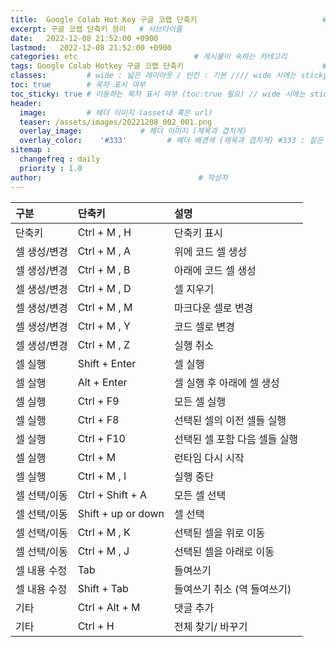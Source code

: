 ```yaml
---
title:  Google Colab Hot Key 구글 코랩 단축키                            # 게시물의 제목
excerpt: 구글 코랩 단축키 정리   # 서브타이틀
date:   2022-12-08 21:52:00 +0900
lastmod:   2022-12-08 21:52:00 +0900
categories: etc                          # 게시물이 속하는 카테고리
tags: Google Colab Hotkey 구글 코랩 단축키                               # 태그
classes:         # wide : 넓은 레이아웃 / 빈칸 : 기본 //// wide 시에는 sticky toc 불가
toc: true        # 목차 표시 여부
toc_sticky: true # 이동하는 목차 표시 여부 (toc:true 필요) // wide 시에는 sticky toc 불가
header: 
  image:         # 헤더 이미지 (asset내 혹은 url)
  teaser: /assets/images/20221208_002_001.png
  overlay_image:             # 헤더 이미지 (제목과 겹치게)
  overlay_color:    '#333'         # 헤더 배경색 (제목과 겹치게) #333 : 짙은 회색
sitemap :
  changefreq : daily
  priority : 1.0
author:                                   # 작성자
---
```

<!--postNo: 20221208_002-->

| 구분         | 단축키             | 설명                          |
|:-------------|:-------------------|:------------------------------|
| 단축키       | Ctrl + M , H       | 단축키 표시                   |
| 셀 생성/변경 | Ctrl + M , A       | 위에 코드 셀 생성             |
| 셀 생성/변경 | Ctrl + M , B       | 아래에 코드 셀 생성           |
| 셀 생성/변경 | Ctrl + M , D       | 셀 지우기                     |
| 셀 생성/변경 | Ctrl + M , M       | 마크다운 셀로 변경            |
| 셀 생성/변경 | Ctrl + M , Y       | 코드 셀로 변경                |
| 셀 생성/변경 | Ctrl + M , Z       | 실행 취소                     |
| 셀 실행      | Shift + Enter      | 셀 실행                       |
| 셀 실행      | Alt + Enter        | 셀 실행 후 아래에 셀 생성     |
| 셀 실행      | Ctrl + F9          | 모든 셀 실행                  |
| 셀 실행      | Ctrl + F8          | 선택된 셀의 이전 셀들 실행    |
| 셀 실행      | Ctrl + F10         | 선택된 셀 포함 다음 셀들 실행 |
| 셀 실행      | Ctrl + M           | 런타임 다시 시작              |
| 셀 실행      | Ctrl + M , I       | 실행 중단                     |
| 셀 선택/이동 | Ctrl + Shift + A   | 모든 셀 선택                  |
| 셀 선택/이동 | Shift + up or down | 셀 선택                       |
| 셀 선택/이동 | Ctrl + M , K       | 선택된 셀을 위로 이동         |
| 셀 선택/이동 | Ctrl + M , J       | 선택된 셀을 아래로 이동       |
| 셀 내용 수정 | Tab                | 들여쓰기                      |
| 셀 내용 수정 | Shift + Tab        | 들여쓰기 취소 (역 들여쓰기)   |
| 기타         | Ctrl + Alt + M     | 댓글 추가                     |
| 기타         | Ctrl + H           | 전체 찾기/ 바꾸기             |
